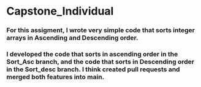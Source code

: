 # Capstone_Individual
### For this assigment, I wrote very simple code that sorts integer arrays in Ascending and Descending order. 
### I developed the code that sorts in ascending order in the Sort_Asc branch, and the code that sorts in Descending order in the Sort_desc branch. I think created pull requests and merged both features into main. 